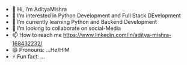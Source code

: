 - 👋 Hi, I’m AdityaMishra
- 👀 I’m interested in Python Development and Full Stack DEvelopment
- 🌱 I’m currently learning Python and Backend Development
- 💞️ I’m looking to collaborate on social-Media 
- 📫 How to reach me https://www.linkedin.com/in/aditya-mishra-168432232/
- 😄 Pronouns: ...He/HIM
- ⚡ Fun fact: ...

<!---
AdityaMishra0315/AdityaMishra0315 is a ✨ special ✨ repository because its `README.md` (this file) appears on your GitHub profile.
You can click the Preview link to take a look at your changes.
--->
